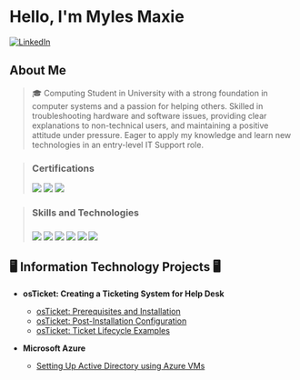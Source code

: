 # Hello, I'm Myles Maxie

[![LinkedIn](https://img.shields.io/badge/LinkedIn-Connect-blue?style=flat-square&logo=linkedin)](https://www.linkedin.com/in/milesmaxie/)

## About Me  

> 🎓 Computing Student in University with a strong foundation in computer systems and a passion for helping others. Skilled in troubleshooting hardware and software issues, providing clear explanations to non-technical users, and maintaining a positive attitude under pressure. Eager to apply my knowledge and learn new technologies in an entry-level IT Support role.


> ### Certifications
> <img src="https://img.shields.io/badge/-Network%2B-FF0000?&style=for-the-badge&logo=CompTIA&logoColor=white" />
> <img src="https://img.shields.io/badge/-Security%2B-FF0000?&style=for-the-badge&logo=CompTIA&logoColor=white" />
> <img src="https://img.shields.io/badge/-Azure%20Fundamentals (In Progress)-0078D4?&style=for-the-badge&logo=Microsoft%20Azure&logoColor=white" />

> ### Skills and Technologies
> ### 
> <img src="https://img.shields.io/badge/-Active_Directory-0078D4?&style=for-the-badge&logo=Microsoft&logoColor=white" />
> <img src="https://img.shields.io/badge/-Office_365-0078D4?&style=for-the-badge&logo=Microsoft-Office&logoColor=white" />
> <img src="https://img.shields.io/badge/-Windows OS-0078D4?&style=for-the-badge&logo=windows&logoColor=white" />
> <img src="https://img.shields.io/badge/-macOS-000000?&style=for-the-badge&logo=apple&logoColor=white" />
> <img src="https://img.shields.io/badge/-Ubuntu-E95420?&style=for-the-badge&logo=ubuntu&logoColor=white" />
> <img src="https://img.shields.io/badge/-Google_Workspace-4285F4?&style=for-the-badge&logo=google&logoColor=white" />



##
<h2> 🖥️ Information Technology Projects 🖥</h2>

- <b> osTicket: Creating a Ticketing System for Help Desk </b>
  - [osTicket: Prerequisites and Installation](https://github.com/mylesmaxie0/osticket-prereqs)
  - [osTicket: Post-Installation Configuration](https://github.com/mylesmaxie0/post-install)
  - [osTicket: Ticket Lifecycle Examples](https://github.com/mylesmaxie0/ticket-simulation)
 
- <b> Microsoft Azure </b>
  - [Setting Up Active Directory using Azure VMs](https://github.com/mylesmaxie0/configure-ad)   



